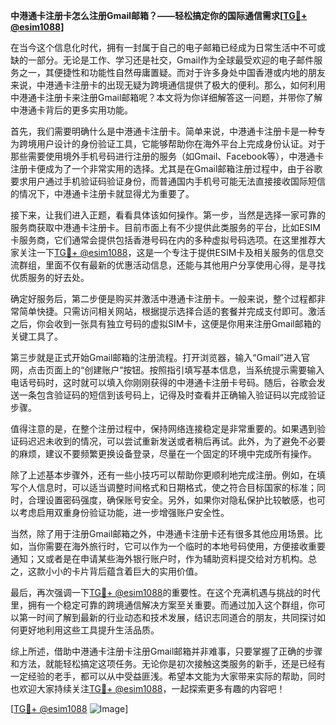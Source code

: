 **中港通卡注册卡怎么注册Gmail邮箱？——轻松搞定你的国际通信需求[[TG💪+ @esim1088](https://t.me/s/esim1088)]**

在当今这个信息化时代，拥有一封属于自己的电子邮箱已经成为日常生活中不可或缺的一部分。无论是工作、学习还是社交，Gmail作为全球最受欢迎的电子邮件服务之一，其便捷性和功能性自然毋庸置疑。而对于许多身处中国香港或内地的朋友来说，中港通卡注册卡的出现无疑为跨境通信提供了极大的便利。那么，如何利用中港通卡注册卡来注册Gmail邮箱呢？本文将为你详细解答这一问题，并带你了解中港通卡背后的更多实用功能。

首先，我们需要明确什么是中港通卡注册卡。简单来说，中港通卡注册卡是一种专为跨境用户设计的身份验证工具，它能够帮助你在海外平台上完成身份认证。对于那些需要使用境外手机号码进行注册的服务（如Gmail、Facebook等），中港通卡注册卡便成为了一个非常实用的选择。尤其是在Gmail邮箱注册过程中，由于谷歌要求用户通过手机验证码验证身份，而普通国内手机号可能无法直接接收国际短信的情况下，中港通卡注册卡就显得尤为重要了。

接下来，让我们进入正题，看看具体该如何操作。第一步，当然是选择一家可靠的服务商获取中港通卡注册卡。目前市面上有不少提供此类服务的平台，比如ESIM卡服务商，它们通常会提供包括香港号码在内的多种虚拟号码选项。在这里推荐大家关注一下[TG💪+ @esim1088](https://t.me/s/esim1088)，这是一个专注于提供ESIM卡及相关服务的信息交流群组，里面不仅有最新的优惠活动信息，还能与其他用户分享使用心得，是寻找优质服务的好去处。

确定好服务后，第二步便是购买并激活中港通卡注册卡。一般来说，整个过程都非常简单快捷。只需访问相关网站，根据提示选择合适的套餐并完成支付即可。激活之后，你会收到一张具有独立号码的虚拟SIM卡，这便是你用来注册Gmail邮箱的关键工具了。

第三步就是正式开始Gmail邮箱的注册流程。打开浏览器，输入“Gmail”进入官网，点击页面上的“创建账户”按钮。按照指引填写基本信息，当系统提示需要输入电话号码时，这时就可以填入你刚刚获得的中港通卡注册卡号码。随后，谷歌会发送一条包含验证码的短信到该号码上，记得及时查看并正确输入验证码以完成验证步骤。

值得注意的是，在整个注册过程中，保持网络连接稳定是非常重要的。如果遇到验证码迟迟未收到的情况，可以尝试重新发送或者稍后再试。此外，为了避免不必要的麻烦，建议不要频繁更换设备登录，尽量在一个固定的环境中完成所有操作。

除了上述基本步骤外，还有一些小技巧可以帮助你更顺利地完成注册。例如，在填写个人信息时，可以适当调整时间格式和日期格式，使之符合目标国家的标准；同时，合理设置密码强度，确保账号安全。另外，如果你对隐私保护比较敏感，也可以考虑启用双重身份验证功能，进一步增强账户安全性。

当然，除了用于注册Gmail邮箱之外，中港通卡注册卡还有很多其他应用场景。比如，当你需要在海外旅行时，它可以作为一个临时的本地号码使用，方便接收重要通知；又或者是在申请某些海外银行账户时，作为辅助资料提交给对方机构。总之，这款小小的卡片背后蕴含着巨大的实用价值。

最后，再次强调一下[TG💪+ @esim1088](https://t.me/s/esim1088)的重要性。在这个充满机遇与挑战的时代里，拥有一个稳定可靠的跨境通信解决方案至关重要。而通过加入这个群组，你可以第一时间了解到最新的行业动态和技术发展，结识志同道合的朋友，共同探讨如何更好地利用这些工具提升生活品质。

综上所述，借助中港通卡注册卡注册Gmail邮箱并非难事，只要掌握了正确的步骤和方法，就能轻松搞定这项任务。无论你是初次接触这类服务的新手，还是已经有一定经验的老手，都可以从中受益匪浅。希望本文能为大家带来实际的帮助，同时也欢迎大家持续关注[TG💪+ @esim1088](https://t.me/s/esim1088)，一起探索更多有趣的内容吧！

[[TG💪+ @esim1088](https://t.me/s/esim1088) ![Image](https://i.postimg.cc/4NQfJmqS/Snipaste-2025-05-13-00-14-12.png)]